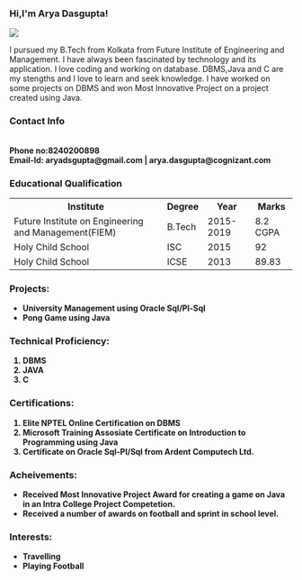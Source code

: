 <h3><b>Hi,I'm Arya Dasgupta!</b></h3>   
<img src="C:\Users\abcd\Downloads\New folder\Arya.jpg">

I pursued my B.Tech from Kolkata from Future Institute of Engineering and Management. I have always been fascinated by technology and its application. I love coding and working on database. DBMS,Java and C are my stengths and I love to learn and seek knowledge. I have worked on some projects on DBMS and won Most Innovative Project on a project created using Java.

<h3><b>Contact Info</b></h3><br>
<b>Phone no:8240200898<b><br>
 <b>Email-Id:</b> aryadsgupta@gmail.com | arya.dasgupta@cognizant.com  

<h3><b>Educational Qualification</b></h3>
<table>
  <tr>
    <th>Institute</th>
    <th>Degree</th>
    <th>Year</th>
    <th>Marks</th>
  </tr>
  <tr>
    <td>Future Institute on Engineering and Management(FIEM)</td>
    <td>B.Tech</td>
    <td>2015-2019</td>
    <td>8.2 CGPA</td>
  </tr>
  <tr>
    <td>Holy Child School</td>
    <td>ISC</td>
    <td>2015</td>
    <td>92</td>
  </tr>
  <tr>
    <td>Holy Child School</td>
    <td>ICSE</td>
    <td>2013</td>
    <td>89.83</td>
  </tr>
  </table>

<h3><b>Projects:</b></h3>
<ul>
  <li>University Management using Oracle Sql/Pl-Sql</li>
  <li>Pong Game using Java</li>
</ul>
  
<h3><b>Technical Proficiency:</b></h3>
<ol>
  <li>DBMS</li>
  <li>JAVA</li>
  <li>C</li>
 </ol>
 
<h3><b>Certifications:</b></h3>
 <ol>
  <li>Elite NPTEL Online Certification on DBMS</li>
  <li>Microsoft Training Assosiate Certificate on Introduction to Programming using Java</li>
  <li>Certificate on Oracle Sql-Pl/Sql from Ardent Computech Ltd.</li>
 </ol>
  
  <h3><b>Acheivements:</b></h3>
  <ul>
  <li>Received Most Innovative Project Award for creating a game on Java in an Intra College Project Competetion.</li>
  <li>Received a number of awards on football and sprint in school level.</li>
  </ul>
    
<h3><b>Interests:</b></h3>
<ul>
  <li>Travelling</li>
  <li>Playing Football</li>
 </ul>

